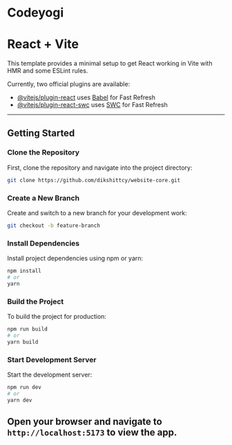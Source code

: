 # Codeyogi

# React + Vite

This template provides a minimal setup to get React working in Vite with HMR and some ESLint rules.

Currently, two official plugins are available:

- [@vitejs/plugin-react](https://github.com/vitejs/vite-plugin-react/blob/main/packages/plugin-react/README.md)
  uses [Babel](https://babeljs.io/) for Fast Refresh
- [@vitejs/plugin-react-swc](https://github.com/vitejs/vite-plugin-react-swc) uses [SWC](https://swc.rs/) for Fast
  Refresh

---

## Getting Started

### Clone the Repository

First, clone the repository and navigate into the project directory:

```bash
git clone https://github.com/dikshittcy/website-core.git
```

### Create a New Branch

Create and switch to a new branch for your development work:

```bash
git checkout -b feature-branch
```

### Install Dependencies

Install project dependencies using npm or yarn:

```bash
npm install
# or
yarn
```

### Build the Project

To build the project for production:

```bash
npm run build
# or
yarn build
```

### Start Development Server

Start the development server:

```bash
npm run dev
# or
yarn dev
```

Open your browser and navigate to `http://localhost:5173` to view the app.
---
